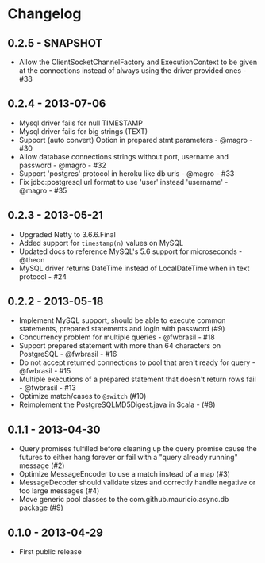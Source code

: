 # Changelog

## 0.2.5 - SNAPSHOT

* Allow the ClientSocketChannelFactory and ExecutionContext to be given at the connections instead of
 always using the driver provided ones - #38

## 0.2.4 - 2013-07-06

* Mysql driver fails for null TIMESTAMP
* Mysql driver fails for big strings (TEXT)
* Support (auto convert) Option in prepared stmt parameters - @magro - #30
* Allow database connections strings without port, username and password - @magro - #32
* Support 'postgres' protocol in heroku like db urls - @magro - #33
* Fix jdbc:postgresql url format to use 'user' instead 'username' - @magro - #35


## 0.2.3 - 2013-05-21

* Upgraded Netty to 3.6.6.Final
* Added support for `timestamp(n)` values on MySQL
* Updated docs to reference MySQL's 5.6 support for microseconds - @theon
* MySQL driver returns DateTime instead of LocalDateTime when in text protocol - #24

## 0.2.2 - 2013-05-18

* Implement MySQL support, should be able to execute common statements, prepared statements and login with password (#9)
* Concurrency problem for multiple queries - @fwbrasil - #18
* Support prepared statement with more than 64 characters on PostgreSQL - @fwbrasil - #16
* Do not accept returned connections to pool that aren't ready for query - @fwbrasil - #15
* Multiple executions of a prepared statement that doesn't return rows fail - @fwbrasil - #13
* Optimize match/cases to `@switch` (#10)
* Reimplement the PostgreSQLMD5Digest.java in Scala - (#8)

## 0.1.1 - 2013-04-30

* Query promises fulfilled before cleaning up the query promise cause the futures to either hang forever or fail with a
  "query already running" message (#2)
* Optimize MessageEncoder to use a match instead of a map (#3)
* MessageDecoder should validate sizes and correctly handle negative or too large messages (#4)
* Move generic pool classes to the com.github.mauricio.async.db package (#9)

## 0.1.0 - 2013-04-29

* First public release
